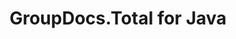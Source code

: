 ---
id: total-java
url: total/java
title: GroupDocs.Total for Java
type: "product-family"
layout: "total-platform-template"
platform: java
useLandingCss: true
---      